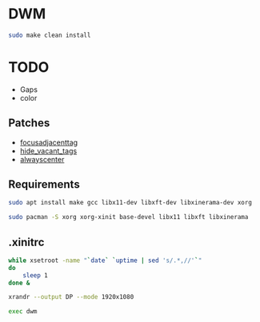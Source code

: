 # DWM
```bash
sudo make clean install
```
# TODO
* Gaps
* color

## Patches
* [focusadjacenttag](http://dwm.suckless.org/patches/focusadjacenttag)
* [hide_vacant_tags](http://dwm.suckless.org/patches/hide_vacant_tags)
* [alwayscenter](http://dwm.suckless.org/patches/alwayscenter)

## Requirements
```bash
sudo apt install make gcc libx11-dev libxft-dev libxinerama-dev xorg
```
```bash
sudo pacman -S xorg xorg-xinit base-devel libx11 libxft libxinerama
```

## .xinitrc
```bash
while xsetroot -name "`date` `uptime | sed 's/.*,//'`"
do
    sleep 1
done &

xrandr --output DP --mode 1920x1080

exec dwm
```
